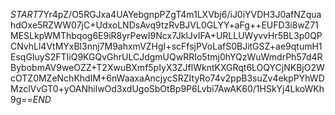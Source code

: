 $START$7Yr4pZ/O5RGJxa4UAYebgnpPZgT4m1LXVbj6/iJ0iYVDH3J0afNZquahdOxe5RZWW07jC+UdxoLNDsAvq9tzRvBJVL0GLYY+aFg++EUFD3i8wZ71MESLkpWMThbqog6E9iR8yrPewI9Ncx7JklJvIFA+URLLUWyvvHr5BL3p0QPCNvhLl4VtMYxBl3nnj7M9ahxmVZHgI+scFfsjPVoLafS0BJitGSZ+ae9qtumH1EsqGIuyS2FTIiQ9KGQvGhrULCJdgmUQwRRIo5tmj0hYQzWuWmdrPh57d4RBybobmAV9weOZZ+T2XwuBXmf5pIyX3ZJflWkntKXGRqt6LOQYCjNKBjO2WcOTZ0MZeNchKhdIM+6nWaaxaAncjycSRZItyRo74v2ppB3suZv4ekpPYhWDMzclVvGT0+yOANhilwOd3xdUgoSbOtBp9P6Lvbi7AwAK60/1HSkYj4LkoWKh9g==$END$